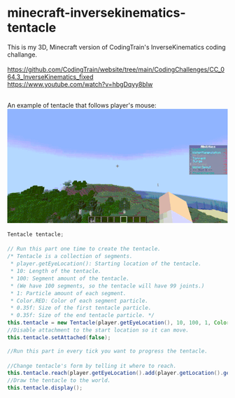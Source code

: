 
# minecraft-inversekinematics-tentacle
This is my 3D, Minecraft version of CodingTrain's InverseKinematics coding challange. <br> <br>
https://github.com/CodingTrain/website/tree/main/CodingChallenges/CC_064.3_InverseKinematics_fixed <br>
https://www.youtube.com/watch?v=hbgDqyy8bIw <br> <br>

An example of tentacle that follows player's mouse:
![](https://github.com/EmreNtm/minecraft-inversekinematics-tentacle/blob/main/tentacle-example.gif)

```java
Tentacle tentacle;

// Run this part one time to create the tentacle. 
/* Tentacle is a collection of segments. 
 * player.getEyeLocation(): Starting location of the tentacle.
 * 10: Length of the tentacle.
 * 100: Segment amount of the tentacle. 
 * (We have 100 segments, so the tentacle will have 99 joints.)
 * 1: Particle amount of each segment.
 * Color.RED: Color of each segment particle.
 * 0.35f: Size of the first tentacle particle.
 * 0.35f: Size of the end tentacle particle. */
this.tentacle = new Tentacle(player.getEyeLocation(), 10, 100, 1, Color.RED, 0.35f, 0.35f);
//Disable attachment to the start location so it can move.
this.tentacle.setAttached(false);
```
```java
//Run this part in every tick you want to progress the tentacle.

//Change tentacle's form by telling it where to reach.
this.tentacle.reach(player.getEyeLocation().add(player.getLocation().getDirection().multiply(7)));
//Draw the tentacle to the world.
this.tentacle.display();
```
